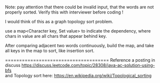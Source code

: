 
Note: pay attention that there could be invalid input, that the words are not properly sorted. Verify this with interviewer before coding !     

I would think of this as a graph topology sort problem.  

use a map<Character key, Set<Character> value> to indicate the dependency, where chars in value are all chars that appear behind key.  

After comparing adjacent two words continuously, build the map, and take all keys in the map to sort, like insertion sort.     

=====================================
Reference a posting in discuss https://discuss.leetcode.com/topic/28308/java-ac-solution-using-bfs   
and Topology sort here:
https://en.wikipedia.org/wiki/Topological_sorting     



